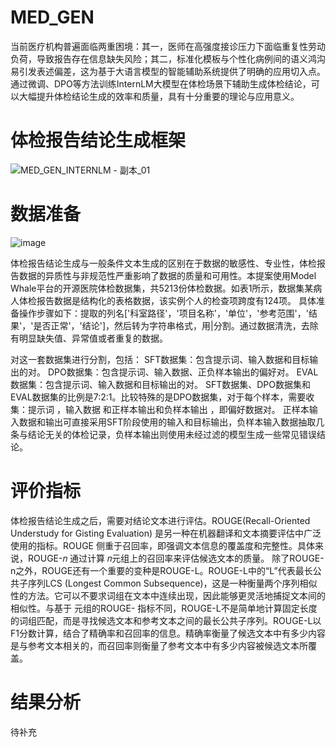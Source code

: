 # MED_GEN
当前医疗机构普遍面临两重困境：其一，医师在高强度接诊压力下面临重复性劳动负荷，导致报告存在信息缺失风险；其二，标准化模板与个性化病例间的语义鸿沟易引发表述偏差，这为基于大语言模型的智能辅助系统提供了明确的应用切入点。
通过微调、DPO等方法训练InternLM大模型在体检场景下辅助生成体检结论，可以大幅提升体检结论生成的效率和质量，具有十分重要的理论与应用意义。

# 体检报告结论生成框架
![MED_GEN_INTERNLM - 副本_01](https://github.com/user-attachments/assets/29bbdf2b-63b9-4a82-8029-339324c85ac5)

# 数据准备
![image](https://github.com/user-attachments/assets/99d32864-876f-4fa1-8469-2ca4d29ca6a9)



体检报告结论生成与一般条件文本生成的区别在于数据的敏感性、专业性，体检报告数据的异质性与非规范性严重影响了数据的质量和可用性。本提案使用Model Whale平台的开源医院体检数据集，共5213份体检数据。如表1所示，数据集某病人体检报告数据是结构化的表格数据，该实例个人的检查项跨度有124项。
具体准备操作步骤如下：提取的列名['科室路径'，'项目名称'，'单位'，'参考范围'，'结果'，'是否正常'，'结论']，然后转为字符串格式，用|分割。通过数据清洗，去除有明显缺失值、异常值或者重复的数据。

对这一套数据集进行分割，包括：
SFT数据集：包含提示词、输入数据和目标输出的对。
DPO数据集：包含提示词、输入数据、正负样本输出的偏好对。
EVAL数据集：包含提示词、输入数据和目标输出的对。
SFT数据集、DPO数据集和EVAL数据集的比例是7:2:1。比较特殊的是DPO数据集，对于每个样本，需要收集：提示词 ，输入数据 和正样本输出和负样本输出 ，即偏好数据对。
正样本输入数据和输出可直接采用SFT阶段使用的输入和目标输出，负样本输入数据抽取几条与结论无关的体检记录，负样本输出则使用未经过滤的模型生成一些常见错误结论。


# 评价指标


体检报告结论生成之后，需要对结论文本进行评估。ROUGE(Recall-Oriented Understudy for Gisting Evaluation) 是另一种在机器翻译和文本摘要评估中广泛使用的指标。ROUGE 侧重于召回率，即强调文本信息的覆盖度和完整性。具体来说，ROUGE-𝑛 通过计算 𝑛元组上的召回率来评估候选文本的质量。
除了ROUGE-n之外，ROUGE还有一个重要的变种是ROUGE-L。ROUGE-L中的“L”代表最长公共子序列LCS (Longest Common Subsequence)，这是一种衡量两个序列相似性的方法。它可以不要求词组在文本中连续出现，因此能够更灵活地捕捉文本间的相似性。与基于 元组的ROUGE- 指标不同，ROUGE-L不是简单地计算固定长度的词组匹配，而是寻找候选文本和参考文本之间的最长公共子序列。ROUGE-L以F1分数计算，结合了精确率和召回率的信息。精确率衡量了候选文本中有多少内容是与参考文本相关的，而召回率则衡量了参考文本中有多少内容被候选文本所覆盖。


# 结果分析
待补充
